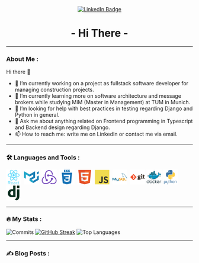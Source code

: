 <div id="header" align="center">
    <div id="badges">
        <a href="https://www.linkedin.com/in/josef-maximilian-luge">
            <img src="https://img.shields.io/badge/LinkedIn-blue?style=for-the-badge&logo=linkedin&logoColor=white"
                alt="LinkedIn Badge" />
        </a>
 
</div>
<h1>
    - Hi There -
</h1>
</div>

---

### About Me :

Hi there 👋

- 🔭 I’m currently working on a project as fullstack software developer for managing construction projects.
- 🌱 I’m currently learning more on software architecture and message brokers while studying MiM (Master in Management) at TUM in Munich.
- 🤔 I’m looking for help with best practices in testing regarding Django and Python in general.
- 💬 Ask me about anything related on Frontend programming in Typescript and Backend design regarding Django.
- 📫 How to reach me: write me on LinkedIn or contact me via email.

---


### :hammer_and_wrench: Languages and Tools :
<div>
  <img src="https://github.com/devicons/devicon/blob/master/icons/react/react-original-wordmark.svg" title="React" alt="React" width="40" height="40"/>&nbsp;
  <img src="https://github.com/devicons/devicon/blob/master/icons/materialui/materialui-original.svg" title="Material UI" alt="Material UI" width="40" height="40"/>&nbsp;
  <img src="https://github.com/devicons/devicon/blob/master/icons/redux/redux-original.svg" title="Redux" alt="Redux " width="40" height="40"/>&nbsp;
  <img src="https://github.com/devicons/devicon/blob/master/icons/css3/css3-plain-wordmark.svg"  title="CSS3" alt="CSS" width="40" height="40"/>&nbsp;
  <img src="https://github.com/devicons/devicon/blob/master/icons/html5/html5-original.svg" title="HTML5" alt="HTML" width="40" height="40"/>&nbsp;
  <img src="https://github.com/devicons/devicon/blob/master/icons/javascript/javascript-original.svg" title="JavaScript" alt="JavaScript" width="40" height="40"/>&nbsp;
  <img src="https://github.com/devicons/devicon/blob/master/icons/mysql/mysql-original-wordmark.svg" title="MySQL"  alt="MySQL" width="40" height="40"/>&nbsp;
  <img src="https://github.com/devicons/devicon/blob/master/icons/git/git-original-wordmark.svg" title="Git" **alt="Git" width="40" height="40"/>
  <img src="https://github.com/devicons/devicon/blob/master/icons/docker/docker-original-wordmark.svg" title="Docker" **alt="Docker" width="40" height="40"/>
  <img src="https://github.com/devicons/devicon/blob/master/icons/python/python-original-wordmark.svg" title="Python" **alt="Python" width="40" height="40"/>
  <img src="https://github.com/devicons/devicon/blob/master/icons/django/django-plain.svg" title="Django" **alt="Django" width="40" height="40"/>
</div>

---

### :fire: My Stats :
![Commits](https://github-readme-stats.vercel.app/api?username=josefluge&count_private=true&show_icons=true&theme=gotham&hide_border=true)
[![GitHub Streak](https://github-readme-streak-stats.herokuapp.com?user=josefluge&theme=gotham&hide_border=true&date_format=j%20M%5B%20Y%5D&ring=DD952F&fire=DD9012)](https://git.io/streak-stats)
![Top Languages](https://github-readme-stats.vercel.app/api/top-langs/?username=josefluge&theme=gotham&hide_border=true)
<!--(https://github.com/<username>/<repository_name>) -->

---

### :writing_hand: Blog Posts :
<!-- BLOG-POST-LIST:START -->
<!-- BLOG-POST-LIST:END -->

